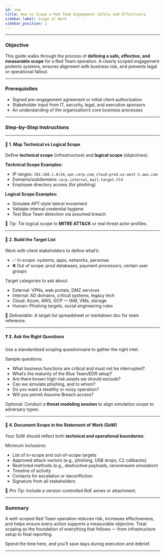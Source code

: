 ```yaml
---
id: sow
title: How to Scope a Red Team Engagement Safely and Effectively
sidebar_label: Scope of Work
sidebar_position: 2
---
```


---

### Objective

This guide walks through the process of **defining a safe, effective, and measurable scope** for a Red Team operation. A clearly scoped engagement protects systems, ensures alignment with business risk, and prevents legal or operational fallout.

---

### Prerequisites

- Signed pre-engagement agreement or initial client authorization
- Stakeholder input from IT, security, legal, and executive sponsors
- An understanding of the organization’s core business processes

---

### Step-by-Step Instructions

---

#### 🧭 1. Map Technical vs Logical Scope

Define **technical scope** (infrastructure) and **logical scope** (objectives).

**Technical Scope Examples:**
- IP ranges: `192.168.1.0/24`, `vpn.corp.com`, `cloud-prod.us-west-1.aws.com`
- Domains/subdomains: `corp.internal`, `mail.target.tld`
- Employee directory access (for phishing)

**Logical Scope Examples:**
- Simulate APT-style lateral movement
- Validate internal credential hygiene
- Test Blue Team detection via assumed breach

📌 *Tip:* Tie logical scope to **MITRE ATT&CK** or real threat actor profiles.

---

#### 🎯 2. Build the Target List

Work with client stakeholders to define what’s:
- ✅ In scope: systems, apps, networks, personas
- ❌ Out of scope: prod databases, payment processors, certain user groups

Target categories to ask about:
- External: VPNs, web portals, DMZ services
- Internal: AD domains, critical systems, legacy tech
- Cloud: Azure, AWS, GCP — IAM, VMs, storage
- Human: Phishing targets, social engineering rules

📄 *Deliverable:* A target list spreadsheet or markdown doc for team reference.

---

#### ❓ 3. Ask the Right Questions

Use a standardized scoping questionnaire to gather the right intel.

Sample questions:
- What business functions are critical and must not be interrupted?
- What’s the maturity of the Blue Team/EDR setup?
- Are there known high-risk assets we should exclude?
- Can we simulate phishing, and to whom?
- Do you want a stealthy or noisy operation?
- Will you permit Assume Breach access?

Optional: Conduct a **threat modeling session** to align simulation scope to adversary types.

---

#### 📜 4. Document Scope in the Statement of Work (SoW)

Your SoW should reflect both **technical and operational boundaries**.

Minimum inclusions:
- List of in-scope and out-of-scope targets
- Approved attack vectors (e.g., phishing, USB drops, C2 callbacks)
- Restricted methods (e.g., destructive payloads, ransomware simulation)
- Timeline of activity
- Contacts for escalation or deconfliction
- Signature from all stakeholders

📌 *Pro Tip:* Include a version-controlled RoE annex or attachment.

---

### Summary

A well-scoped Red Team operation reduces risk, increases effectiveness, and helps ensure every action supports a measurable objective. Treat scoping as the foundation of everything that follows — from infrastructure setup to final reporting.

Spend the time here, and you’ll save days during execution and debrief.

---
